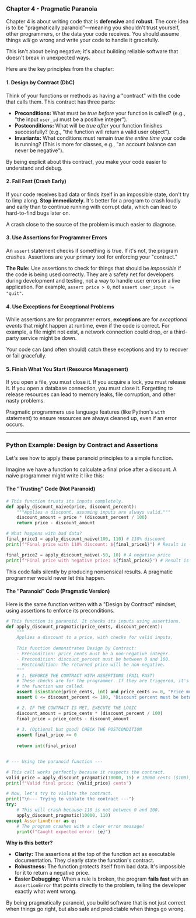### Chapter 4 - Pragmatic Paranoia

Chapter 4 is about writing code that is **defensive** and **robust**. The core idea is to be "pragmatically paranoid"—meaning you shouldn't trust yourself, other programmers, or the data your code receives. You should assume things *will* go wrong and write your code to handle it gracefully.

This isn't about being negative; it's about building reliable software that doesn't break in unexpected ways.

Here are the key principles from the chapter:

#### 1. Design by Contract (DbC)
Think of your functions or methods as having a "contract" with the code that calls them. This contract has three parts:
*   **Preconditions:** What must be *true before* your function is called? (e.g., "the input `user_id` must be a positive integer").
*   **Postconditions:** What will be *true after* your function finishes successfully? (e.g., "the function will return a valid user object").
*   **Invariants:** What conditions must remain *true the entire time* your code is running? (This is more for classes, e.g., "an account balance can never be negative").

By being explicit about this contract, you make your code easier to understand and debug.

#### 2. Fail Fast (Crash Early)
If your code receives bad data or finds itself in an impossible state, don't try to limp along. **Stop immediately.** It's better for a program to crash loudly and early than to continue running with corrupt data, which can lead to hard-to-find bugs later on.

A crash close to the source of the problem is much easier to diagnose.

#### 3. Use Assertions for Programmer Errors
An `assert` statement checks if something is true. If it's not, the program crashes. Assertions are your primary tool for enforcing your "contract."

**The Rule:** Use assertions to check for things that should be *impossible* if the code is being used correctly. They are a safety net for developers during development and testing, not a way to handle user errors in a live application. For example, `assert price > 0`, not `assert user_input != "quit"`.

#### 4. Use Exceptions for Exceptional Problems
While assertions are for programmer errors, **exceptions** are for *exceptional events* that might happen at runtime, even if the code is correct. For example, a file might not exist, a network connection could drop, or a third-party service might be down.

Your code can (and often should) catch these exceptions and try to recover or fail gracefully.

#### 5. Finish What You Start (Resource Management)
If you open a file, you must close it. If you acquire a lock, you must release it. If you open a database connection, you must close it. Forgetting to release resources can lead to memory leaks, file corruption, and other nasty problems.

Pragmatic programmers use language features (like Python's `with` statement) to ensure resources are always cleaned up, even if an error occurs.

---

### Python Example: Design by Contract and Assertions

Let's see how to apply these paranoid principles to a simple function.

Imagine we have a function to calculate a final price after a discount. A naive programmer might write it like this:

#### The "Trusting" Code (Not Paranoid)

```python
# This function trusts its inputs completely.
def apply_discount_naive(price, discount_percent):
    """Applies a discount, assuming inputs are always valid."""
    discount_amount = price * (discount_percent / 100)
    return price - discount_amount

# What happens with bad data?
final_price1 = apply_discount_naive(100, 110) # 110% discount
print(f"Final price with 110% discount: ${final_price1}") # Result is -10.0! A negative price is bad.

final_price2 = apply_discount_naive(-50, 10) # A negative price
print(f"Final price with negative price: ${final_price2}") # Result is -45.0! Still nonsense.
```
This code fails silently by producing nonsensical results. A pragmatic programmer would never let this happen.

#### The "Paranoid" Code (Pragmatic Version)

Here is the same function written with a "Design by Contract" mindset, using assertions to enforce its preconditions.

```python
# This function is paranoid. It checks its inputs using assertions.
def apply_discount_pragmatic(price_cents, discount_percent):
    """
    Applies a discount to a price, with checks for valid inputs.
    
    This function demonstrates Design by Contract:
    - Precondition: price_cents must be a non-negative integer.
    - Precondition: discount_percent must be between 0 and 100.
    - Postcondition: The returned price will be non-negative.
    """
    # 1. ENFORCE THE CONTRACT WITH ASSERTIONS (FAIL FAST)
    # These checks are for the programmer. If they are triggered, it's a bug in how
    # the function was called.
    assert isinstance(price_cents, int) and price_cents >= 0, "Price must be a non-negative integer."
    assert 0 <= discount_percent <= 100, "Discount percent must be between 0 and 100."

    # 2. IF THE CONTRACT IS MET, EXECUTE THE LOGIC
    discount_amount = price_cents * (discount_percent / 100)
    final_price = price_cents - discount_amount
    
    # 3. (Optional but good) CHECK THE POSTCONDITION
    assert final_price >= 0
    
    return int(final_price)


# --- Using the paranoid function ---

# This call works perfectly because it respects the contract.
valid_price = apply_discount_pragmatic(10000, 15) # 10000 cents ($100), 15% discount
print(f"Valid final price: {valid_price} cents")

# Now, let's try to violate the contract.
print("\n--- Trying to violate the contract ---")
try:
    # This will crash because 110 is not between 0 and 100.
    apply_discount_pragmatic(10000, 110) 
except AssertionError as e:
    # The program crashes with a clear error message!
    print(f"Caught expected error: {e}")

```

**Why is this better?**
*   **Clarity:** The assertions at the top of the function act as executable documentation. They clearly state the function's contract.
*   **Robustness:** The function protects itself from bad data. It's impossible for it to return a negative price.
*   **Easier Debugging:** When a rule is broken, the program **fails fast** with an `AssertionError` that points directly to the problem, telling the developer exactly what went wrong.

By being pragmatically paranoid, you build software that is not just correct when things go right, but also safe and predictable when things go wrong.
